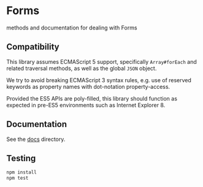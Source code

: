 # Forms

methods and documentation for dealing with Forms

## Compatibility

This library assumes ECMAScript 5 support, specifically `Array#forEach` and
related traversal methods, as well as the global `JSON` object.

We try to avoid breaking ECMAScript 3 syntax rules, e.g. use of reserved
keywords as property names with dot-notation property-access.

Provided the ES5 APIs are poly-filled, this library should function as expected
in pre-ES5 environments such as Internet Explorer 8.

## Documentation

See the [docs](docs) directory.

## Testing

```sh
npm install
npm test
```
